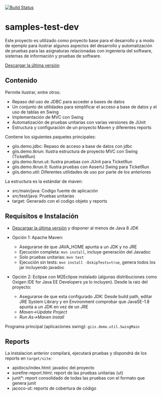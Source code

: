 [![Build Status](https://github.com/javiertuya/samples-test-dev/actions/workflows/test.yml/badge.svg)](https://github.com/javiertuya/samples-test-dev/actions/workflows/test.yml)

# samples-test-dev

Este proyecto es utilizado como proyecto base para el desarrollo y a modo de ejemplo para ilustrar algunos aspectos del desarrollo y automatización de pruebas para las asignaturas relacionadas con ingenieria del software, sistemas de información y pruebas de software.

[Descargar la última versión](https://github.com/javiertuya/samples-test-dev/releases)

## Contenido

Permite ilustrar, entre otros:
- Repaso del uso de JDBC para acceder a bases de datos
- Un conjunto de utilidades para simplificar el acceso a base de datos y el uso de tablas en Swing
- Implementación de MVC con Swing
- Automatización de pruebas unitarias con varias versiones de JUnit
- Estructura y configuración de un proyecto Maven y diferentes reports

Contiene los siguientes paquetes principales:
- giis.demo.jdbc: Repaso de acceso a base de datos con jdbc
- giis.demo.tkrun: Ilustra estructura de proyecto MVC con Swing (TicketRun)
- giis.demo.tkrun.ut: Ilustra pruebas con JUnit para TicketRun
- giis.demo.tkrun.it: Ilustra pruebas con AssertJ Swing para TicketRun
- giis.demo.util: Diferentes utilidades de uso por parte de los anteriores

La estructura es la estándar de maven:
- src/main/java: Codigo fuente de aplicación
- src/test/java: Pruebas unitarias
- target: Generado con el codigo objeto y reports

## Requisitos e Instalación

- [Descargar la última versión](https://github.com/javiertuya/samples-test-dev/releases) 
  y disponer al menos de Java 8 JDK

- Opción 1: Apache Maven:
  - Asegurarse de que JAVA_HOME apunta a un JDK y no JRE
  - Ejecución completa: `mvn install`, incluye generación del Javadoc
  - Solo pruebas unitarias: `mvn test`
  - Ejecución sin tests: `mvn install -DskipTests=true`, genera todos los jar incluyendo javadoc

- Opción 2: Eclipse con M2Eclipse instalado (algunas distribuciones como Oxigen IDE for Java EE Developers ya lo incluyen).
  Desde la raiz del proyecto:
  - Asegurarse de que esta configurado JDK: Desde build path, editar JRE System Library y en Environment
	comprobar que JavaSE-1.8 apunta a un JDK en vez de un JRE
  - *Maven->Update Project*
  - *Run As->Maven install*

Programa principal (aplicaciones swing): `giis.demo.util.SwingMain`

## Reports

La instalacion anterior compilará, ejecutará pruebas y dispondrá de los reports en `target/site`:
- apidocs/index.html: javadoc del proyecto
- surefire-report.html: report de las pruebas unitarias (ut)
- junit*: report consolidado de todas las pruebas con el formato que genera junit
- jacoco-ut: reports de cobertura de código
